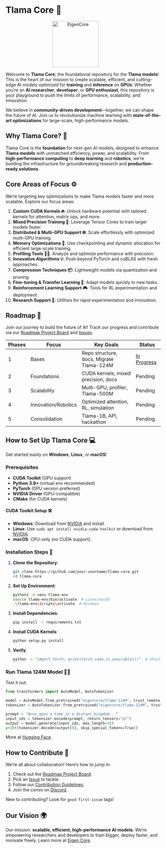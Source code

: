# **Tlama Core** 🚀
<div align="center">
  <img src="https://i.postimg.cc/R00W9YMj/Tlama-1.png" alt="EigenCore" width="150" style="margin-right: 50px;">
</div>

Welcome to **Tlama Core**, the foundational repository for the **Tlama models**! This is the heart of our mission to create scalable, efficient, and cutting-edge AI models optimized for **training** and **inference** on **GPUs**. Whether you’re an **AI researcher**, **developer**, or **GPU enthusiast**, this repository is your playground to push the limits of performance, scalability, and innovation.

We believe in **community-driven development**—together, we can shape the future of AI. Join us to revolutionize machine learning with **state-of-the-art optimizations** for large-scale, high-performance models.

## **Why Tlama Core?** 🤔

Tlama Core is the **foundation** for next-gen AI models, designed to enhance **Tlama models** with unmatched efficiency, power, and scalability. From **high-performance computing** to **deep learning** and **robotics**, we’re building the infrastructure for groundbreaking research and **production-ready solutions**.

## **Core Areas of Focus** ⚙️

We’re targeting key optimizations to make Tlama models faster and more scalable. Explore our focus areas:

1. **Custom CUDA Kernels 🔥**: Unlock hardware potential with tailored kernels for attention, matrix ops, and more.
2. **Mixed Precision Training 💎**: Leverage Tensor Cores to train larger models faster.
3. **Distributed & Multi-GPU Support 🌐**: Scale effortlessly with optimized multi-GPU training.
4. **Memory Optimizations 🧠**: Use checkpointing and dynamic allocation for efficient large-scale training.
5. **Profiling Tools 🕵️‍♂️**: Analyze and optimize performance with precision.
6. **Innovative Algorithms 💡**: Push beyond PyTorch and cuBLAS with fresh approaches.
7. **Compression Techniques 📦**: Lightweight models via quantization and pruning.
8. **Fine-tuning & Transfer Learning 🔄**: Adapt models quickly to new tasks.
9. **Reinforcement Learning Support 🎮**: Tools for RL experimentation and deployment.
10. **Research Support 🔬**: Utilities for rapid experimentation and innovation.

## **Roadmap 📅**

Join our journey to build the future of AI! Track our progress and contribute via our [Roadmap Project Board](https://github.com/orgs/eigencore/projects/1) and [Issues](https://github.com/eigencore/tlama-core/issues).

| Phases   | Focus                 | Key Goals                            | Status            |
|-----------|-----------------------|--------------------------------------|-------------------|
| 1   | Bases                 | Repo structure, docs, Migrate Tlama-124M   | [In Progress](https://github.com/orgs/eigencore/projects/1) |
| 2   | Foundations           | CUDA kernels, mixed precision, docs  | Pending           |
| 3   | Scalability           | Multi-GPU, profiler, Tlama-500M      | Pending           |
| 4   | Innovation/Robotics   | Optimized attention, RL, simulation  | Pending           |
| 5   | Consolidation         | Tlama-1B, API, hackathon             | Pending           |

## **How to Set Up Tlama Core** 💻

Get started easily on **Windows**, **Linux**, or **macOS**!

### **Prerequisites**
- **CUDA Toolkit** (GPU support)
- **Python 3.8+** (virtual env recommended)
- **PyTorch** (GPU version preferred)
- **NVIDIA Driver** (GPU-compatible)
- **CMake** (for CUDA kernels)

#### **CUDA Toolkit Setup** 🛠️
- **Windows**: Download from [NVIDIA](https://developer.nvidia.com/cuda-downloads) and install.
- **Linux**: Use `sudo apt install nvidia-cuda-toolkit` or download from [NVIDIA](https://developer.nvidia.com/cuda-downloads).
- **macOS**: CPU-only (no CUDA support).

### **Installation Steps** 🚀
1. **Clone the Repository**:
   ```bash
   git clone https://github.com/your-username/tlama-core.git
   cd tlama-core
   ```
2. **Set Up Environment**:
   ```bash
   python3 -m venv tlama-env
   source tlama-env/bin/activate  # Linux/macOS
   .\tlama-env\Scripts\activate  # Windows
   ```
3. **Install Dependencies**:
   ```bash
   pip install -r requirements.txt
   ```
4. **Install CUDA Kernels**:
   ```bash
   python setup.py install
   ```
5. **Verify**:
   ```bash
   python -c "import torch; print(torch.cuda.is_available())"  # Should output True
   ```

### **Run Tlama 124M Model 🏃‍♂️**
Test it out:
```python
from transformers import AutoModel, AutoTokenizer

model = AutoModel.from_pretrained("eigencore/tlama-124M", trust_remote_code=True)
tokenizer = AutoTokenizer.from_pretrained("eigencore/tlama-124M", trust_remote_code=True)

prompt = "Once upon a time in a distant kingdom..."
input_ids = tokenizer.encode(prompt, return_tensors="pt")
output = model.generate(input_ids, max_length=50)
print(tokenizer.decode(output[0], skip_special_tokens=True))
```
More at [Hugging Face](https://huggingface.co/eigencore/tlama-124M).

## **How to Contribute 🌟**

We’re all about collaboration! Here’s how to jump in:
1. Check out the [Roadmap Project Board](https://github.com/your-username/tlama-core/projects/1).
2. Pick an [Issue](https://github.com/your-username/tlama-core/issues) to tackle.
3. Follow our [Contribution Guidelines](https://eigen-core.gitbook.io/tlama-core-docs/contributing/how-to-contribute).
4. Join the convo on [Discord](https://discord.gg/eXyva8uR).

New to contributing? Look for `good-first-issue` tags!

## **Our Vision 🌍**

Our mission: **scalable, efficient, high-performance AI models**. We’re empowering researchers and developers to train bigger, deploy faster, and innovate freely. Learn more at [Eigen Core](https://www.eigencore.org).